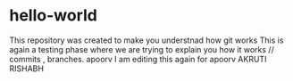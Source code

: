 # hello-world
This repository was created to make you understnad how git works
This is again a testing phase where we are trying to explain you how it works // commits , branches.
apoorv
I am editing this again for apoorv
AKRUTI
RISHABH 
